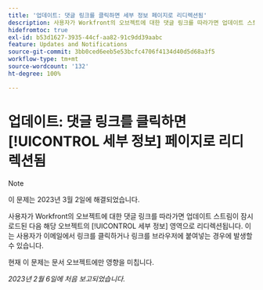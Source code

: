 ```yaml
---
title: '업데이트: 댓글 링크를 클릭하면 세부 정보 페이지로 리디렉션됨'
description: 사용자가 Workfront의 오브젝트에 대한 댓글 링크를 따라가면 업데이트 스트림이 잠시 로드된 다음 해당 오브젝트의 세부 정보 영역으로 리디렉션됩니다. 이는 사용자가 이메일에서 링크를 클릭하거나 링크를 브라우저에 붙여넣는 경우에 발생할 수 있습니다.
hidefromtoc: true
exl-id: b53d1627-3935-44cf-aa82-91c9dd39aabc
feature: Updates and Notifications
source-git-commit: 3bb0ced6eeb5e53bcfc4706f4134d40d5d68a3f5
workflow-type: tm+mt
source-wordcount: '132'
ht-degree: 100%

---
```


# 업데이트: 댓글 링크를 클릭하면 [!UICONTROL 세부 정보] 페이지로 리디렉션됨

>[!NOTE]
>
>이 문제는 2023년 3월 2일에 해결되었습니다.

사용자가 Workfront의 오브젝트에 대한 댓글 링크를 따라가면 업데이트 스트림이 잠시 로드된 다음 해당 오브젝트의 [!UICONTROL 세부 정보] 영역으로 리디렉션됩니다. 이는 사용자가 이메일에서 링크를 클릭하거나 링크를 브라우저에 붙여넣는 경우에 발생할 수 있습니다.

현재 이 문제는 문서 오브젝트에만 영향을 미칩니다.

_2023년 2월 6일에 처음 보고되었습니다._
